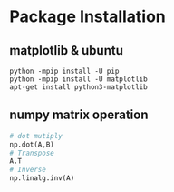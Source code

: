 # Package Installation
## matplotlib & ubuntu
```
python -mpip install -U pip
python -mpip install -U matplotlib
apt-get install python3-matplotlib
```


## numpy matrix operation
```python
# dot mutiply
np.dot(A,B)
# Transpose
A.T 
# Inverse
np.linalg.inv(A)
```
